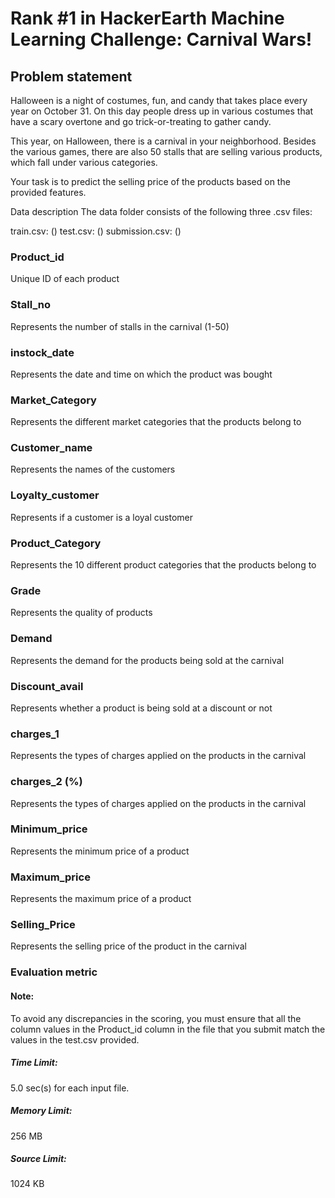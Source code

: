 # Rank #1 in HackerEarth Machine Learning Challenge: Carnival Wars!

## Problem statement
Halloween is a night of costumes, fun, and candy that takes place every year on October 31. On this day people dress up in various costumes that have a scary overtone and go trick-or-treating to gather candy.

This year, on Halloween, there is a carnival in your neighborhood. Besides the various games, there are also 50 stalls that are selling various products, which fall under various categories.

Your task is to predict the selling price of the products based on the provided features. 

Data description
The data folder consists of the following three .csv files:

train.csv: ()
test.csv: ()
submission.csv: ()


### Product_id

Unique ID of each product

### Stall_no

Represents the number of stalls in the carnival (1-50)

### instock_date

Represents the date and time on which the product was bought

### Market_Category

Represents the different market categories that the products belong to

### Customer_name

Represents the names of the customers

### Loyalty_customer

Represents if a customer is a loyal customer

### Product_Category

Represents the 10 different product categories that the products belong to

### Grade

Represents the quality of products

### Demand

Represents the demand for the products being sold at the carnival

### Discount_avail

Represents whether a product is being sold at a discount or not

### charges_1

Represents the types of charges applied on the products in the carnival

### charges_2 (%)

Represents the types of charges applied on the products in the carnival

### Minimum_price

Represents the minimum price of a product

### Maximum_price

Represents the maximum price of a product

### Selling_Price

Represents the selling price of the product in the carnival

### Evaluation metric

#### Note: 
To avoid any discrepancies in the scoring, you must ensure that all the column values in the Product_id column in the file that you submit match the values in the test.csv provided.

 

##### Time Limit:

5.0 sec(s) for each input file.

##### Memory Limit:	

256 MB
##### Source Limit:	

1024 KB

